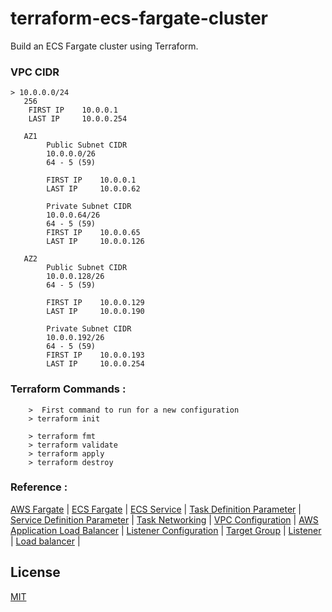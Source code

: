 # terraform-ecs-fargate-cluster
Build an ECS Fargate cluster using Terraform. 


### VPC CIDR
```
> 10.0.0.0/24
   256
    FIRST IP	10.0.0.1		
	LAST IP		10.0.0.254
		
   AZ1 
		Public Subnet CIDR
		10.0.0.0/26
		64 - 5 (59)
		
		FIRST IP	10.0.0.1		
		LAST IP		10.0.0.62
		
		Private Subnet CIDR
		10.0.0.64/26
		64 - 5 (59)
		FIRST IP	10.0.0.65		
		LAST IP		10.0.0.126
		
   AZ2 
		Public Subnet CIDR
		10.0.0.128/26
		64 - 5 (59)
		
		FIRST IP	10.0.0.129		
		LAST IP		10.0.0.190
		
		Private Subnet CIDR
		10.0.0.192/26
		64 - 5 (59)
		FIRST IP	10.0.0.193		
		LAST IP		10.0.0.254

```		


### Terraform Commands :
```
	>  First command to run for a new configuration
	> terraform init
	
	> terraform fmt
	> terraform validate
	> terraform apply
	> terraform destroy

```
		
### Reference :

[AWS Fargate](https://aws.amazon.com/fargate/) |
[ECS Fargate](https://docs.aws.amazon.com/AmazonECS/latest/developerguide/getting-started-fargate.html) |
[ECS Service](https://www.terraform.io/docs/providers/aws/r/ecs_service.html) |
[Task Definition Parameter](https://docs.aws.amazon.com/AmazonECS/latest/developerguide/task_definition_parameters.html) |
[Service Definition Parameter](https://docs.aws.amazon.com/AmazonECS/latest/developerguide/service_definition_parameters.html) |
[Task Networking](https://docs.aws.amazon.com/AmazonECS/latest/developerguide/task-networking.html) |
[VPC Configuration](https://docs.aws.amazon.com/AmazonECS/latest/APIReference/API_AwsVpcConfiguration.html) |
[AWS Application Load Balancer](https://docs.aws.amazon.com/elasticloadbalancing/latest/application/introduction.html) |
[Listener Configuration](https://docs.aws.amazon.com/elasticloadbalancing/latest/application/create-listener.html) |
[Target Group](https://www.terraform.io/docs/providers/aws/r/lb_target_group.html) |
[Listener](https://www.terraform.io/docs/providers/aws/r/lb_listener.html) |
[Load balancer](https://www.terraform.io/docs/providers/aws/r/lb.html) |
		
## License
[MIT](https://choosealicense.com/licenses/mit/)		